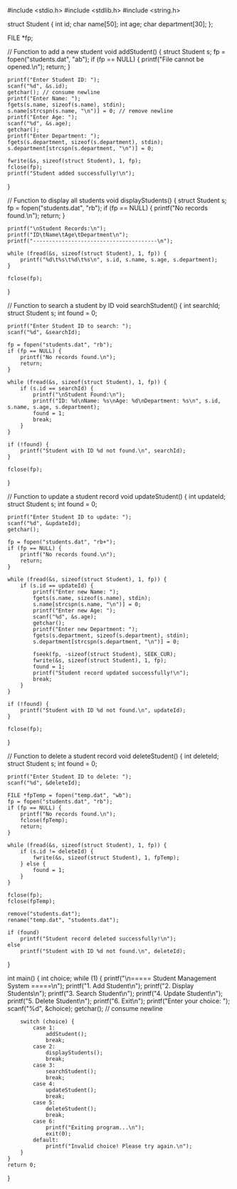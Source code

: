 
#include <stdio.h>
#include <stdlib.h>
#include <string.h>

struct Student {
    int id;
    char name[50];
    int age;
    char department[30];
};

FILE *fp;

// Function to add a new student
void addStudent() {
    struct Student s;
    fp = fopen("students.dat", "ab");
    if (fp == NULL) {
        printf("File cannot be opened.\n");
        return;
    }

    printf("Enter Student ID: ");
    scanf("%d", &s.id);
    getchar(); // consume newline
    printf("Enter Name: ");
    fgets(s.name, sizeof(s.name), stdin);
    s.name[strcspn(s.name, "\n")] = 0; // remove newline
    printf("Enter Age: ");
    scanf("%d", &s.age);
    getchar();
    printf("Enter Department: ");
    fgets(s.department, sizeof(s.department), stdin);
    s.department[strcspn(s.department, "\n")] = 0;

    fwrite(&s, sizeof(struct Student), 1, fp);
    fclose(fp);
    printf("Student added successfully!\n");
}

// Function to display all students
void displayStudents() {
    struct Student s;
    fp = fopen("students.dat", "rb");
    if (fp == NULL) {
        printf("No records found.\n");
        return;
    }

    printf("\nStudent Records:\n");
    printf("ID\tName\tAge\tDepartment\n");
    printf("---------------------------------------\n");

    while (fread(&s, sizeof(struct Student), 1, fp)) {
        printf("%d\t%s\t%d\t%s\n", s.id, s.name, s.age, s.department);
    }

    fclose(fp);
}

// Function to search a student by ID
void searchStudent() {
    int searchId;
    struct Student s;
    int found = 0;

    printf("Enter Student ID to search: ");
    scanf("%d", &searchId);

    fp = fopen("students.dat", "rb");
    if (fp == NULL) {
        printf("No records found.\n");
        return;
    }

    while (fread(&s, sizeof(struct Student), 1, fp)) {
        if (s.id == searchId) {
            printf("\nStudent Found:\n");
            printf("ID: %d\nName: %s\nAge: %d\nDepartment: %s\n", s.id, s.name, s.age, s.department);
            found = 1;
            break;
        }
    }

    if (!found) {
        printf("Student with ID %d not found.\n", searchId);
    }

    fclose(fp);
}

// Function to update a student record
void updateStudent() {
    int updateId;
    struct Student s;
    int found = 0;

    printf("Enter Student ID to update: ");
    scanf("%d", &updateId);
    getchar();

    fp = fopen("students.dat", "rb+");
    if (fp == NULL) {
        printf("No records found.\n");
        return;
    }

    while (fread(&s, sizeof(struct Student), 1, fp)) {
        if (s.id == updateId) {
            printf("Enter new Name: ");
            fgets(s.name, sizeof(s.name), stdin);
            s.name[strcspn(s.name, "\n")] = 0;
            printf("Enter new Age: ");
            scanf("%d", &s.age);
            getchar();
            printf("Enter new Department: ");
            fgets(s.department, sizeof(s.department), stdin);
            s.department[strcspn(s.department, "\n")] = 0;

            fseek(fp, -sizeof(struct Student), SEEK_CUR);
            fwrite(&s, sizeof(struct Student), 1, fp);
            found = 1;
            printf("Student record updated successfully!\n");
            break;
        }
    }

    if (!found) {
        printf("Student with ID %d not found.\n", updateId);
    }

    fclose(fp);
}

// Function to delete a student record
void deleteStudent() {
    int deleteId;
    struct Student s;
    int found = 0;

    printf("Enter Student ID to delete: ");
    scanf("%d", &deleteId);

    FILE *fpTemp = fopen("temp.dat", "wb");
    fp = fopen("students.dat", "rb");
    if (fp == NULL) {
        printf("No records found.\n");
        fclose(fpTemp);
        return;
    }

    while (fread(&s, sizeof(struct Student), 1, fp)) {
        if (s.id != deleteId) {
            fwrite(&s, sizeof(struct Student), 1, fpTemp);
        } else {
            found = 1;
        }
    }

    fclose(fp);
    fclose(fpTemp);

    remove("students.dat");
    rename("temp.dat", "students.dat");

    if (found)
        printf("Student record deleted successfully!\n");
    else
        printf("Student with ID %d not found.\n", deleteId);
}

int main() {
    int choice;
    while (1) {
        printf("\n===== Student Management System =====\n");
        printf("1. Add Student\n");
        printf("2. Display Students\n");
        printf("3. Search Student\n");
        printf("4. Update Student\n");
        printf("5. Delete Student\n");
        printf("6. Exit\n");
        printf("Enter your choice: ");
        scanf("%d", &choice);
        getchar(); // consume newline

        switch (choice) {
            case 1:
                addStudent();
                break;
            case 2:
                displayStudents();
                break;
            case 3:
                searchStudent();
                break;
            case 4:
                updateStudent();
                break;
            case 5:
                deleteStudent();
                break;
            case 6:
                printf("Exiting program...\n");
                exit(0);
            default:
                printf("Invalid choice! Please try again.\n");
        }
    }
    return 0;
}
